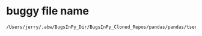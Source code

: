 # buggy file name

```text
/Users/jerry/.abw/BugsInPy_Dir/BugsInPy_Cloned_Repos/pandas/pandas/tseries/offsets.py
```